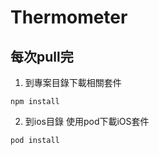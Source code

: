 # Thermometer

## 每次pull完

1. 到專案目錄下載相關套件
```
npm install
```

2. 到ios目錄 使用pod下載iOS套件
```
pod install
```
